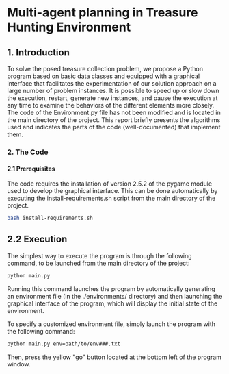 # Multi-agent planning in Treasure Hunting Environment


## 1. Introduction
To solve the posed treasure collection problem, we propose a Python program based on basic data classes and equipped with a graphical interface that facilitates the experimentation of our solution approach on a large number of problem instances. It is possible to speed up or slow down the execution, restart, generate new instances, and pause the execution at any time to examine the behaviors of the different elements more closely.
The code of the Environment.py file has not been modified and is located in the main directory of the project.
This report briefly presents the algorithms used and indicates the parts of the code (well-documented) that implement them.
### 2. The Code
#### 2.1 Prerequisites
The code requires the installation of version 2.5.2 of the pygame module used to develop the graphical interface.
This can be done automatically by executing the install-requirements.sh script from the main directory of the project.

```bash
bash install-requirements.sh
```
## 2.2 Execution
The simplest way to execute the program is through the following command, to be launched from the main directory of the project:
```bash
python main.py
```
Running this command launches the program by automatically generating an environment file (in the ./environments/ directory) and then launching the graphical interface of the program, which will display the initial state of the environment.

To specify a customized environment file, simply launch the program with the following command:
```bash
python main.py env=path/to/env###.txt
```
Then, press the yellow "go" button located at the bottom left of the program window.
